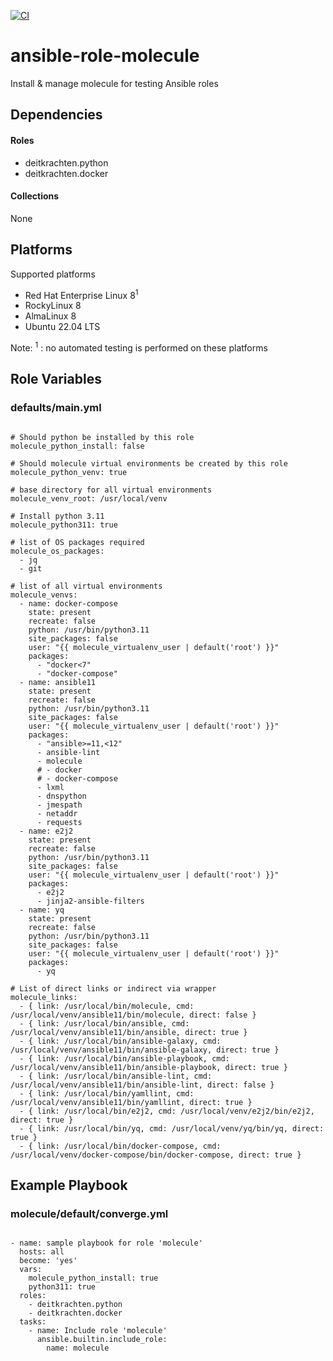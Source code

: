 [![CI](https://github.com/de-it-krachten/ansible-role-molecule/workflows/CI/badge.svg?event=push)](https://github.com/de-it-krachten/ansible-role-molecule/actions?query=workflow%3ACI)


# ansible-role-molecule

Install & manage molecule for testing Ansible roles



## Dependencies

#### Roles
- deitkrachten.python
- deitkrachten.docker

#### Collections
None

## Platforms

Supported platforms

- Red Hat Enterprise Linux 8<sup>1</sup>
- RockyLinux 8
- AlmaLinux 8
- Ubuntu 22.04 LTS

Note:
<sup>1</sup> : no automated testing is performed on these platforms

## Role Variables
### defaults/main.yml
<pre><code>
# Should python be installed by this role
molecule_python_install: false

# Should molecule virtual environments be created by this role
molecule_python_venv: true

# base directory for all virtual environments
molecule_venv_root: /usr/local/venv

# Install python 3.11
molecule_python311: true

# list of OS packages required
molecule_os_packages:
  - jq
  - git

# list of all virtual environments
molecule_venvs:
  - name: docker-compose
    state: present
    recreate: false
    python: /usr/bin/python3.11
    site_packages: false
    user: "{{ molecule_virtualenv_user | default('root') }}"
    packages:
      - "docker<7"
      - "docker-compose"
  - name: ansible11
    state: present
    recreate: false
    python: /usr/bin/python3.11
    site_packages: false
    user: "{{ molecule_virtualenv_user | default('root') }}"
    packages:
      - "ansible>=11,<12"
      - ansible-lint
      - molecule
      # - docker
      # - docker-compose
      - lxml
      - dnspython
      - jmespath
      - netaddr
      - requests
  - name: e2j2
    state: present
    recreate: false
    python: /usr/bin/python3.11
    site_packages: false
    user: "{{ molecule_virtualenv_user | default('root') }}"
    packages:
      - e2j2
      - jinja2-ansible-filters
  - name: yq
    state: present
    recreate: false
    python: /usr/bin/python3.11
    site_packages: false
    user: "{{ molecule_virtualenv_user | default('root') }}"
    packages:
      - yq

# List of direct links or indirect via wrapper
molecule_links:
  - { link: /usr/local/bin/molecule, cmd: /usr/local/venv/ansible11/bin/molecule, direct: false }
  - { link: /usr/local/bin/ansible, cmd: /usr/local/venv/ansible11/bin/ansible, direct: true }
  - { link: /usr/local/bin/ansible-galaxy, cmd: /usr/local/venv/ansible11/bin/ansible-galaxy, direct: true }
  - { link: /usr/local/bin/ansible-playbook, cmd: /usr/local/venv/ansible11/bin/ansible-playbook, direct: true }
  - { link: /usr/local/bin/ansible-lint, cmd: /usr/local/venv/ansible11/bin/ansible-lint, direct: false }
  - { link: /usr/local/bin/yamllint, cmd: /usr/local/venv/ansible11/bin/yamllint, direct: true }
  - { link: /usr/local/bin/e2j2, cmd: /usr/local/venv/e2j2/bin/e2j2, direct: true }
  - { link: /usr/local/bin/yq, cmd: /usr/local/venv/yq/bin/yq, direct: true }
  - { link: /usr/local/bin/docker-compose, cmd: /usr/local/venv/docker-compose/bin/docker-compose, direct: true }
</pre></code>




## Example Playbook
### molecule/default/converge.yml
<pre><code>
- name: sample playbook for role 'molecule'
  hosts: all
  become: 'yes'
  vars:
    molecule_python_install: true
    python311: true
  roles:
    - deitkrachten.python
    - deitkrachten.docker
  tasks:
    - name: Include role 'molecule'
      ansible.builtin.include_role:
        name: molecule
</pre></code>
